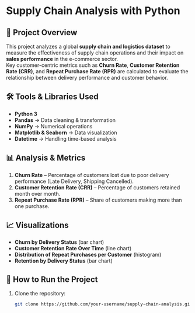 # Supply Chain Analysis with Python

## 📌 Project Overview
This project analyzes a global **supply chain and logistics dataset** to measure the effectiveness of supply chain operations and their impact on **sales performance** in the e-commerce sector.  
Key customer-centric metrics such as **Churn Rate**, **Customer Retention Rate (CRR)**, and **Repeat Purchase Rate (RPR)** are calculated to evaluate the relationship between delivery performance and customer behavior.  

## 🛠️ Tools & Libraries Used
- **Python 3**
- **Pandas** → Data cleaning & transformation  
- **NumPy** → Numerical operations  
- **Matplotlib & Seaborn** → Data visualization  
- **Datetime** → Handling time-based analysis  

## 📊 Analysis & Metrics
1. **Churn Rate** – Percentage of customers lost due to poor delivery performance (Late Delivery, Shipping Cancelled).  
2. **Customer Retention Rate (CRR)** – Percentage of customers retained month over month.  
3. **Repeat Purchase Rate (RPR)** – Share of customers making more than one purchase.  

## 📈 Visualizations
- **Churn by Delivery Status** (bar chart)  
- **Customer Retention Rate Over Time** (line chart)  
- **Distribution of Repeat Purchases per Customer** (histogram)  
- **Retention by Delivery Status** (bar chart)  

## 🚀 How to Run the Project
1. Clone the repository:
   ```bash
   git clone https://github.com/your-username/supply-chain-analysis.git.

   
